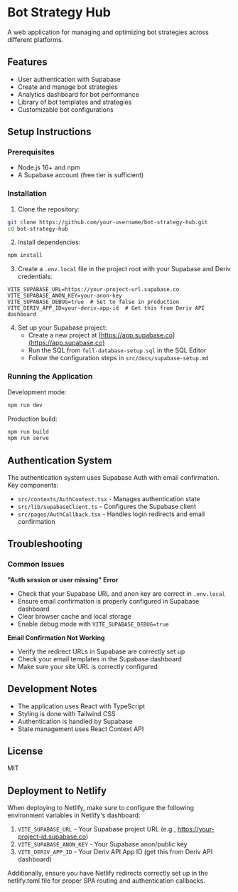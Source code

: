 # Bot Strategy Hub

A web application for managing and optimizing bot strategies across different platforms.

## Features

- User authentication with Supabase
- Create and manage bot strategies 
- Analytics dashboard for bot performance
- Library of bot templates and strategies
- Customizable bot configurations

## Setup Instructions

### Prerequisites

- Node.js 16+ and npm
- A Supabase account (free tier is sufficient)

### Installation

1. Clone the repository:
```bash
git clone https://github.com/your-username/bot-strategy-hub.git
cd bot-strategy-hub
```

2. Install dependencies:
```bash
npm install
```

3. Create a `.env.local` file in the project root with your Supabase and Deriv credentials:
```
VITE_SUPABASE_URL=https://your-project-url.supabase.co
VITE_SUPABASE_ANON_KEY=your-anon-key
VITE_SUPABASE_DEBUG=true  # Set to false in production
VITE_DERIV_APP_ID=your-deriv-app-id  # Get this from Deriv API dashboard
```

4. Set up your Supabase project:
   - Create a new project at [https://app.supabase.co](https://app.supabase.co)
   - Run the SQL from `full-database-setup.sql` in the SQL Editor
   - Follow the configuration steps in `src/docs/supabase-setup.md`

### Running the Application

Development mode:
```bash
npm run dev
```

Production build:
```bash
npm run build
npm run serve
```

## Authentication System

The authentication system uses Supabase Auth with email confirmation. Key components:

- `src/contexts/AuthContext.tsx` - Manages authentication state
- `src/lib/supabaseClient.ts` - Configures the Supabase client
- `src/pages/AuthCallback.tsx` - Handles login redirects and email confirmation

## Troubleshooting

### Common Issues

**"Auth session or user missing" Error**
- Check that your Supabase URL and anon key are correct in `.env.local`
- Ensure email confirmation is properly configured in Supabase dashboard
- Clear browser cache and local storage
- Enable debug mode with `VITE_SUPABASE_DEBUG=true`

**Email Confirmation Not Working**
- Verify the redirect URLs in Supabase are correctly set up
- Check your email templates in the Supabase dashboard
- Make sure your site URL is correctly configured

## Development Notes

- The application uses React with TypeScript
- Styling is done with Tailwind CSS
- Authentication is handled by Supabase
- State management uses React Context API

## License

MIT

## Deployment to Netlify

When deploying to Netlify, make sure to configure the following environment variables in Netlify's dashboard:

1. `VITE_SUPABASE_URL` - Your Supabase project URL (e.g., https://your-project-id.supabase.co)
2. `VITE_SUPABASE_ANON_KEY` - Your Supabase anon/public key
3. `VITE_DERIV_APP_ID` - Your Deriv API App ID (get this from Deriv API dashboard)

Additionally, ensure you have Netlify redirects correctly set up in the netlify.toml file for proper SPA routing and authentication callbacks.
